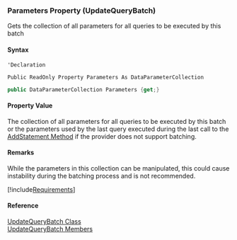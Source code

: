 ﻿### Parameters Property (UpdateQueryBatch)

Gets the collection of all parameters for all queries to be executed by this batch

#### Syntax

```vbnet
'Declaration

Public ReadOnly Property Parameters As DataParameterCollection
```

```csharp
public DataParameterCollection Parameters {get;}
```

#### Property Value

The collection of all parameters for all queries to be executed by this batch or the parameters used by the last query executed during the last call to the [AddStatement Method](FChoice.Common~FChoice.Common.Data.UpdateQueryBatch~AddStatement.md) if the provider does not support batching.

#### Remarks

While the parameters in this collection can be manipulated, this could cause instability during the batching process and is not recommended.

[!include[Requirements](../partials/requirements.md)]

#### Reference

[UpdateQueryBatch Class](FChoice.Common~FChoice.Common.Data.UpdateQueryBatch.md)  
[UpdateQueryBatch Members](FChoice.Common~FChoice.Common.Data.UpdateQueryBatch_members.md)